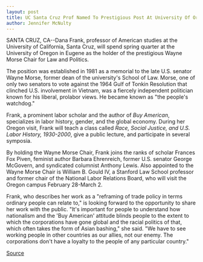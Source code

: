 ```yaml
---
layout: post
title: UC Santa Cruz Prof Named To Prestigious Post At University Of Oregon
author: Jennifer McNulty
---
```


SANTA CRUZ, CA--Dana Frank, professor of American studies at the University of California, Santa Cruz, will spend spring quarter at the University of Oregon in Eugene as the holder of the prestigious Wayne Morse Chair for Law and Politics.

The position was established in 1981 as a memorial to the late U.S. senator Wayne Morse, former dean of the university's School of Law. Morse, one of only two senators to vote against the 1964 Gulf of Tonkin Resolution that clinched U.S. involvement in Vietnam, was a fiercely independent politician known for his liberal, prolabor views. He became known as "the people's watchdog."

Frank, a prominent labor scholar and the author of _Buy American_, specializes in labor history, gender, and the global economy. During her Oregon visit, Frank will teach a class called _Race, Social Justice, and U.S. Labor History, 1930-2000_, give a public lecture, and participate in several symposia.

By holding the Wayne Morse Chair, Frank joins the ranks of scholar Frances Fox Piven, feminist author Barbara Ehrenreich, former U.S. senator George McGovern, and syndicated columnist Anthony Lewis. Also appointed to the Wayne Morse Chair is William B. Gould IV, a Stanford Law School professor and former chair of the National Labor Relations Board, who will visit the Oregon campus February 28-March 2.

Frank, who describes her work as a "reframing of trade policy in terms ordinary people can relate to," is looking forward to the opportunity to share her work with the public. "It's important for people to understand how nationalism and the 'Buy American' attitude blinds people to the extent to which the corporations have gone global and the racial politics of that, which often takes the form of Asian bashing," she said. "We have to see working people in other countries as our allies, not our enemy. The corporations don't have a loyalty to the people of any particular country."

[Source](http://www1.ucsc.edu/news_events/press_releases/archive/00-01/02-01/chair.html "Permalink to UCSC prof named to prestigious post")
